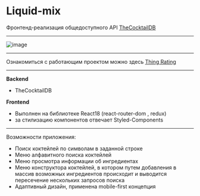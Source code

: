 # Liquid-mix 

Фронтенд-реализация общедоступного API [TheCocktailDB](https://www.thecocktaildb.com/)
***
![image](https://user-images.githubusercontent.com/64367189/189802537-4a53d2e0-cd08-4816-9a9e-422a15168c40.png)
***

Ознакомиться с работающим проектом можно здесь [Thing Rating](https://eugene-axe.github.io/cocktail)

***

**Backend** 
- TheCocktailDB

**Frontend**
- Выполнен на библиотеке React18 (react-router-dom , redux) 
- за стилизацию компонентов отвечает Styled-Components

***

Возможности приложения: 
- Поиск коктейлей по символам в заданной строке
- Меню алфавитного поиска коктейлей
- Меню просмотра информации об ингредиентах
- Меню конструктора коктейлей, в котором путем добавления в массив возможных ингредиентов происходит и выводится пересечение нескольких запросов поиска
- Адаптивный дизайн, применена mobile-first концепция

